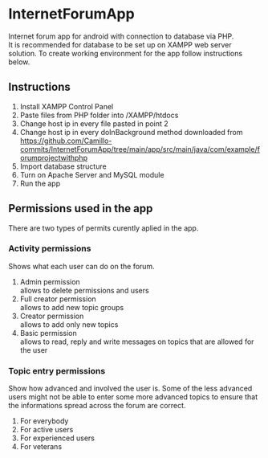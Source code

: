 # InternetForumApp
Internet forum app for android with connection to database via PHP.   
It is recommended for database to be set up on XAMPP web server solution. To create working environment for the app follow instructions below.
## Instructions
1. Install XAMPP Control Panel
2. Paste files from PHP folder into /XAMPP/htdocs
3. Change host ip in every file pasted in point 2
4. Change host ip in every doInBackground method downloaded from https://github.com/Camillo-commits/InternetForumApp/tree/main/app/src/main/java/com/example/forumprojectwithphp
5. Import database structure
6. Turn on Apache Server and MySQL module
7. Run the app
## Permissions used in the app
There are two types of permits curently aplied in the app. 
### Activity permissions
Shows what each user can do on the forum.
1. Admin permission  
allows to delete permissions and users
2. Full creator permission  
allows to add new topic groups
3. Creator permission  
allows to add only new topics
4. Basic permission  
allows to read, reply and write messages on topics that are allowed for the user
### Topic entry permissions
Show how advanced and involved the user is. Some of the less advanced users might not be able to enter some more advanced topics to ensure that the informations spread across the forum are correct.  
1. For everybody
2. For active users
3. For experienced users
4. For veterans
